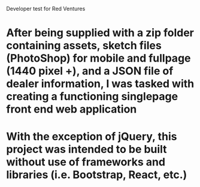 Developer test for Red Ventures

# After being supplied with a zip folder containing assets, sketch files (PhotoShop) for mobile and fullpage (1440 pixel +), and a JSON file of dealer information, I was tasked with creating a functioning singlepage front end web application

# With the exception of jQuery, this project was intended to be built without use of frameworks and libraries (i.e. Bootstrap, React, etc.)